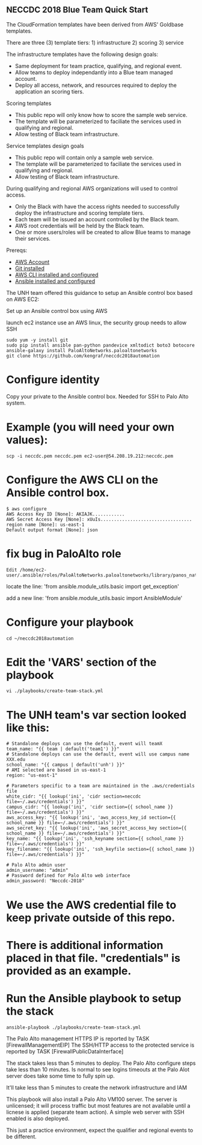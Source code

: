 ## NECCDC 2018 Blue Team Quick Start

The CloudFormation templates have been derived from AWS' Goldbase templates.

There are three (3) template tiers: 1) infrastructure 2) scoring 3) service

The infrastructure templates have the following design goals:
* Same deployment for team practice, qualifying, and regional event.
* Allow teams to deploy independantly into a Blue team managed account.
* Deploy all access, network, and resources required to deploy the application an scoring tiers.

Scoring templates
* This public repo will only know how to score the sample web service.
* The template will be parameterized to faciliate the services used in qualifying and regional.
* Allow testing of Black team infrastructure.

Service templates design goals
* This public repo will contain only a sample web service.
* The template will be parameterized to faciliate the services used in qualifying and regional.
* Allow testing of Black team infrastructure.

During qualifying and regional AWS organizations will used to control access.
* Only the Black with have the access rights needed to successfully deploy the infrastructure and scoring template tiers.
* Each team will be issued an account controlled by the Black team.
* AWS root credentials will be held by the Black team.
* One or more users/roles will be created to allow Blue teams to manage their services.

Prereqs:

* [AWS Account](https://aws.amazon.com/)
* [Git installed](https://git-scm.com/book/en/v2/Getting-Started-Installing-Git)
* [AWS CLI installed and configured](http://docs.aws.amazon.com/cli/latest/userguide/installing.html)
* [Ansible installed and configured](http://docs.ansible.com/ansible/latest/intro_installation.html)

The UNH team offered this guidance to setup an Ansible control box based on AWS EC2:

Set up an Ansible control box using AWS

launch ec2 instance use an AWS linux, the security group needs to allow SSH

    sudo yum -y install git
    sudo pip install ansible pan-python pandevice xmltodict boto3 botocore
    ansible-galaxy install PaloAltoNetworks.paloaltonetworks
    git clone https://github.com/kengraf/neccdc2018automation

# Configure identity
Copy your private to the Ansible control box.  Needed for SSH to Palo Alto system.

# Example (you will need your own values):
    scp -i neccdc.pem neccdc.pem ec2-user@54.208.19.212:neccdc.pem

# Configure the AWS CLI on the Ansible control box.
    $ aws configure
    AWS Access Key ID [None]: AKIAJK............
    AWS Secret Access Key [None]: xUuIs..................................
    region name [None]: us-east-1
    Default output format [None]: json

# fix bug in PaloAlto role
    Edit /home/ec2-user/.ansible/roles/PaloAltoNetworks.paloaltonetworks/library/panos_nat_rule.py

locate the line: 'from ansible.module_utils.basic import get_exception'

add a new line: 'from ansible.module_utils.basic import AnsibleModule'

# Configure your playbook
    cd ~/neccdc2018automation

# Edit the 'VARS' section of the playbook 
    vi ./playbooks/create-team-stack.yml
# The UNH team's var section looked like this:

    # Standalone deploys can use the default, event will teamX
    team_name: "{{ team | default('team1') }}"
    # Standalone deploys can use the default, event will use campus name XXX.edu
    school_name: "{{ campus | default('unh') }}"
    # AMI selected are based in us-east-1
    region: "us-east-1"
    
    # Parameters specific to a team are maintained in the .aws/credentials file
    white_cidr: "{{ lookup('ini', 'cidr section=neccdc file=~/.aws/credentials') }}"
    campus_cidr: "{{ lookup('ini', 'cidr section={{ school_name }} file=~/.aws/credentials') }}"
    aws_access_key: "{{ lookup('ini', 'aws_access_key_id section={{ school_name }} file=~/.aws/credentials') }}"
    aws_secret_key: "{{ lookup('ini', 'aws_secret_access_key section={{ school_name }} file=~/.aws/credentials') }}"
    key_name: "{{ lookup('ini', 'ssh_keyname section={{ school_name }} file=~/.aws/credentials') }}"
    key_filename: "{{ lookup('ini', 'ssh_keyfile section={{ school_name }} file=~/.aws/credentials') }}"
    
    # Palo Alto admin user
    admin_username: "admin"
    # Password defined for Palo Alto web interface
    admin_password: "Neccdc-2018"

# We use the AWS credential file to keep private outside of this repo.
# There is additional information placed in that file.  "credentials" is provided as an example.
    
# Run the Ansible playbook to setup the stack
    ansible-playbook ./playbooks/create-team-stack.yml

The Palo Alto management HTTPS IP is reported by TASK [FirewallManagementEIP]
The SSH/HTTP access to the protected service is reported by TASK [FirewallPublicDataInterface]

The stack takes less than 5 minutes to deploy.  The Palo Alto configure steps take less than 10 minutes.  Is normal to see logins timeouts at the Palo Alot server does take some time to fully spin up.

It'll take less than 5 minutes to create the network infrastructure and IAM 

This playbook will also install a Palo Alto VM100 server.
The server is unlicensed; it will process traffic but most features are not available until a licnese is applied (separate team action).
A simple web server with SSH enabled is also deployed.

This just a practice environment, expect the qualifier and regional events to be different.
